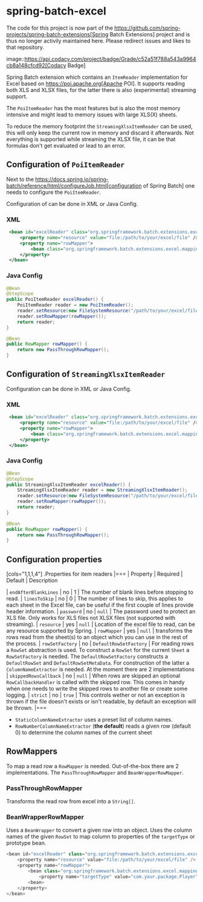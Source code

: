 # spring-batch-excel

The code for this project is now part of the https://github.com/spring-projects/spring-batch-extensions[Spring Batch Extensions] project and is thus no longer activily maintained here. Please redirect issues and likes to that repository.  

image::https://api.codacy.com/project/badge/Grade/c52a51f788a543a9964cb8a148cfcd92[Codacy Badge]

Spring Batch extension which contains an `ItemReader` implementation for Excel based on https://poi.apache.org[Apache POI]. It supports reading both XLS and XLSX files, for the latter there is also (experimental) streaming support.

The `PoiItemReader` has the most features but is also the most memory intensive and might lead to memory issues with large XLS(X) sheets.

To reduce the memory footprint the `StreamingXlsxItemReader` can be used, this will only keep the current row in memory and discard it afterwards. Not everything is supported while streaming the XLSX file, it can be that formulas don't get evaluated or lead to an error.

## Configuration of `PoiItemReader`

Next to the https://docs.spring.io/spring-batch/reference/html/configureJob.html[configuration of Spring Batch] one needs to configure the `PoiItemReader`.

Configuration of can be done in XML or Java Config.

### XML

```xml
 <bean id="excelReader" class="org.springframework.batch.extensions.excel.poi.PoiItemReader" scope="step">
     <property name="resource" value="file:/path/to/your/excel/file" />
     <property name="rowMapper">
         <bean class="org.springframework.batch.extensions.excel.mapping.PassThroughRowMapper" />
     </property>
 </bean>
```

### Java Config

```java
@Bean
@StepScope
public PoiItemReader excelReader() {
    PoiItemReader reader = new PoiItemReader();
    reader.setResource(new FileSystemResource("/path/to/your/excel/file"));
    reader.setRowMapper(rowMapper());
    return reader;
}

@Bean
public RowMapper rowMapper() {
    return new PassThroughRowMapper();
}
```

## Configuration of `StreamingXlsxItemReader`

Configuration can be done in XML or Java Config.

### XML

```xml
 <bean id="excelReader" class="org.springframework.batch.extensions.excel.streaming.StreamingXlsxItemReader" scope="step">
     <property name="resource" value="file:/path/to/your/excel/file" />
     <property name="rowMapper">
         <bean class="org.springframework.batch.extensions.excel.mapping.PassThroughRowMapper" />
     </property>
 </bean>
```

### Java Config

```java
@Bean
@StepScope
public StreamingXlsxItemReader excelReader() {
    StreamingXlsxItemReader reader = new StreamingXlsxItemReader();
    reader.setResource(new FileSystemResource("/path/to/your/excel/file"));
    reader.setRowMapper(rowMapper());
    return reader;
}

@Bean
public RowMapper rowMapper() {
    return new PassThroughRowMapper();
}
```


## Configuration properties
[cols="1,1,1,4"]
.Properties for item readers
|===
| Property | Required | Default | Description

| `endAfterBlankLines` | no | 1 | The number of blank lines before stopping to read.
| `linesToSkip` | no | 0 | The number of lines to skip, this applies to each sheet in the Excel file, can be useful if the first couple of lines provide header information.
| `password` | no | `null` | The password used to protect an XLS file. Only works for XLS files not XLSX files (not supported with streaming).
| `resource` | yes | `null` | Location of the excel file to read, can be any resource supported by Spring.
| `rowMapper` | yes | `null` | transforms the rows read from the sheet(s) to an object which you can use in the rest of the process.
| `rowSetFactory` | no | `DefaultRowSetFactory` | For reading rows a `RowSet` abstraction is used. To construct a `RowSet` for the current `Sheet` a `RowSetFactory` is needed. The `DefaultRowSetFactory` constructs a `DefaultRowSet` and `DefaultRowSetMetaData`. For construction of the latter a `ColumnNameExtractor` is needed. At the moment there are 2 implementations
| `skippedRowsCallback` | no | `null` | When rows are skipped an optional `RowCallbackHandler` is called with the skipped row. This comes in handy when one needs to write the skipped rows to another file or create some logging.
| `strict` | no | `true` | This controls wether or not an exception is thrown if the file doesn't exists or isn't readable, by default an exception will be thrown.
|===

 - `StaticColumnNameExtractor` uses a preset list of column names.
 - `RowNumberColumnNameExtractor` (**the default**) reads a given row (default 0) to determine the column names of the current sheet

## RowMappers
To map a read row a `RowMapper` is needed. Out-of-the-box there are 2 implementations. The `PassThroughRowMapper` and `BeanWrapperRowMapper`.

### PassThroughRowMapper
Transforms the read row from excel into a `String[]`.

### BeanWrapperRowMapper
Uses a `BeanWrapper` to convert a given row into an object. Uses the column names of the given `RowSet` to map column to properties of the `targetType` or prototype bean.

```java
<bean id="excelReader" class="org.springframework.batch.extensions.excel.poi.PoiItemReader" scope="step">
    <property name="resource" value="file:/path/to/your/excel/file" />
    <property name="rowMapper">
        <bean class="org.springframework.batch.extensions.excel.mapping.BeanWrapperRowMapper">
            <property name="targetType" value="com.your.package.Player" />
        <bean>
    </property>
</bean>
```
